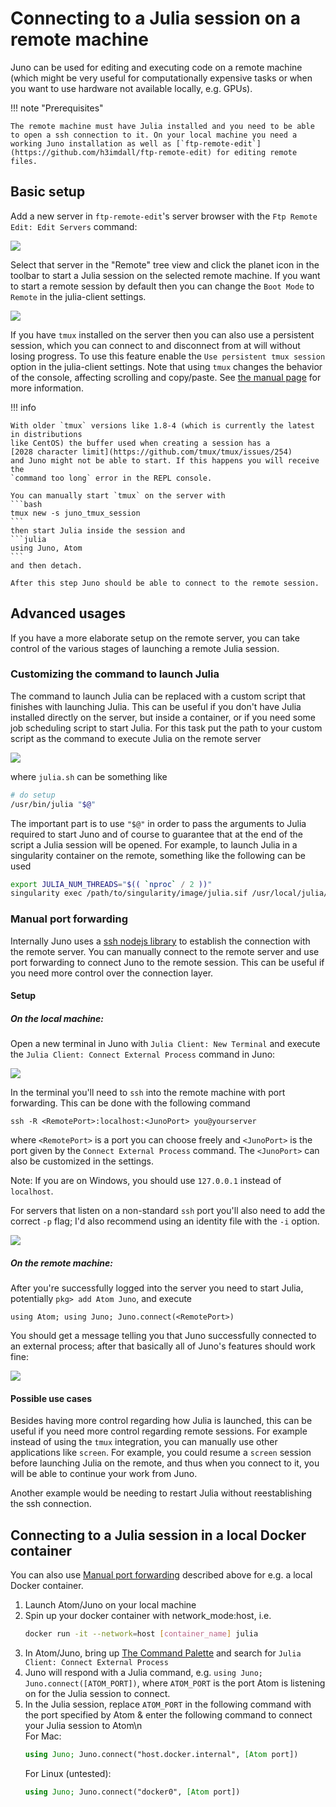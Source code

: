 # Connecting to a Julia session on a remote machine

Juno can be used for editing and executing code on a remote machine (which might be very useful for computationally expensive tasks or when you want to use hardware not available locally, e.g. GPUs).

!!! note "Prerequisites"

    The remote machine must have Julia installed and you need to be able to open a ssh connection to it. On your local machine you need a working Juno installation as well as [`ftp-remote-edit`](https://github.com/h3imdall/ftp-remote-edit) for editing remote files.

## Basic setup

Add a new server in `ftp-remote-edit`'s server browser with the `Ftp Remote Edit: Edit Servers` command:

![](../assets/remote3.5.png)

Select that server in the "Remote" tree view and click the planet icon in the toolbar to start a Julia session on the selected remote machine. If you want to start a remote session by default then you can change the `Boot Mode` to `Remote` in the julia-client settings.

![](../assets/remote4.png)

If you have `tmux` installed on the server then you can also use a persistent session, which you can connect to and disconnect from at will without losing progress. To use this feature enable the `Use
persistent tmux session` option in the julia-client settings.
Note that using `tmux` changes the behavior of the console, affecting scrolling and copy/paste.
See [the manual page](https://man.openbsd.org/OpenBSD-current/man1/tmux.1#DEFAULT_KEY_BINDINGS) for more information.

!!! info

    With older `tmux` versions like 1.8-4 (which is currently the latest in distributions
    like CentOS) the buffer used when creating a session has a
    [2028 character limit](https://github.com/tmux/tmux/issues/254)
    and Juno might not be able to start. If this happens you will receive the
    `command too long` error in the REPL console.

    You can manually start `tmux` on the server with
    ```bash
    tmux new -s juno_tmux_session
    ```
    then start Julia inside the session and
    ```julia
    using Juno, Atom
    ```
    and then detach.

    After this step Juno should be able to connect to the remote session.

## Advanced usages

If you have a more elaborate setup on the remote server, you can take control of
the various stages of launching a remote Julia session.

### Customizing the command to launch Julia

The command to launch Julia can be replaced with a custom script that finishes with
launching Julia. This can be useful if you don't have Julia installed directly on
the server, but inside a container, or if you need some job scheduling script
to start Julia. For this task put the path to your custom script as the
command to execute Julia on the remote server

![](../assets/remote5.png)

where `julia.sh` can be something like
```bash
# do setup
/usr/bin/julia "$@"
```
The important part is to use `"$@"` in order to pass the arguments to Julia required to start Juno
and of course to guarantee that at the end of the script a Julia session will be opened.
For example, to launch Julia in a singularity container on the remote, something like the following can be used
```bash
export JULIA_NUM_THREADS="$(( `nproc` / 2 ))"
singularity exec /path/to/singularity/image/julia.sif /usr/local/julia/bin/julia -O 3 "$@"
```

### Manual port forwarding

Internally Juno uses a [ssh nodejs library](https://github.com/mscdex/ssh2)
to establish the connection with the remote server.
You can manually connect to the remote server and use port forwarding to
connect Juno to the remote session. This can be useful if you need more control
over the connection layer.

#### Setup

##### On the local machine:

Open a new terminal in Juno with `Julia Client: New Terminal` and execute the
`Julia Client: Connect External Process` command in Juno:

![](../assets/remote1.png)

In the terminal you'll need to `ssh` into the remote machine with port forwarding.
This can be done with the following command
```
ssh -R <RemotePort>:localhost:<JunoPort> you@yourserver
```
where `<RemotePort>` is a port you can choose freely and `<JunoPort>` is the port given by the `Connect External Process` command.
The `<JunoPort>` can also be customized in the settings.

Note: If you are on Windows, you should use `127.0.0.1` instead of `localhost`.

For servers that listen on a non-standard `ssh` port you'll also need to add the correct `-p` flag;
I'd also recommend using an identity file with the `-i` option.

![](../assets/remote2.png)

##### On the remote machine:

After you're successfully logged into the server you need to start Julia, potentially `pkg> add Atom Juno`, and execute
```
using Atom; using Juno; Juno.connect(<RemotePort>)
```
You should get a message telling you that Juno successfully connected to an external process;
after that basically all of Juno's features should work fine:

![](../assets/remote3.png)

#### Possible use cases

Besides having more control regarding how Julia is launched,
this can be useful if you need more control regarding
remote sessions. For example instead of using the `tmux` integration,
you can manually use other applications like `screen`.
For example, you could resume a `screen` session before
launching Julia on the remote, and thus when you
connect to it, you will be able to continue your work from
Juno.

Another example would be needing to restart Julia without
reestablishing the ssh connection.

## Connecting to a Julia session in a local Docker container

You can also use [Manual port forwarding](@ref) described above for e.g. a local Docker container.

1. Launch Atom/Juno on your local machine
2. Spin up your docker container with network_mode:host, i.e.
   ```bash
   docker run -it --network=host [container_name] julia
   ```
3. In Atom/Juno, bring up [The Command Palette](@ref) and search for `Julia Client: Connect External Process`
4. Juno will respond with a Julia command, e.g. `using Juno; Juno.connect([ATOM_PORT])`, where `ATOM_PORT` is the port Atom is listening on for the Julia session to connect.
5. In the Julia session, replace `ATOM_PORT` in the following command with the port specified by Atom & enter the following command to connect your Julia session to Atom\n   
   For Mac:
   ```julia
   using Juno; Juno.connect("host.docker.internal", [Atom port])
   ```
   For Linux (untested):
   ```julia
   using Juno; Juno.connect("docker0", [Atom port])
   ```
